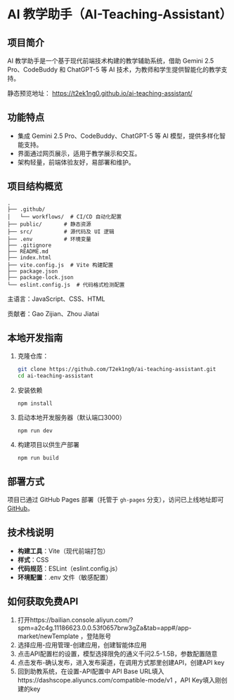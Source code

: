 # AI 教学助手（AI-Teaching-Assistant）

## 项目简介

AI 教学助手是一个基于现代前端技术构建的教学辅助系统，借助 Gemini 2.5 Pro、CodeBuddy 和 ChatGPT-5 等 AI 技术，为教师和学生提供智能化的教学支持。

静态预览地址： https://t2ek1ng0.github.io/ai-teaching-assistant/

## 功能特点

- 集成 Gemini 2.5 Pro、CodeBuddy、ChatGPT-5 等 AI 模型，提供多样化智能支持。
- 界面通过网页展示，适用于教学展示和交互。
- 架构轻量，前端体验友好，易部署和维护。

## 项目结构概览

```
.
├── .github/
│   └── workflows/  # CI/CD 自动化配置
├── public/       # 静态资源
├── src/          # 源代码及 UI 逻辑
├── .env          # 环境变量
├── .gitignore
├── README.md
├── index.html
├── vite.config.js  # Vite 构建配置
├── package.json
├── package-lock.json
└── eslint.config.js  # 代码格式检测配置
```

主语言：JavaScript、CSS、HTML 

贡献者：Gao Zijian、Zhou Jiatai

## 本地开发指南

1. 克隆仓库：
   ```bash
   git clone https://github.com/T2ek1ng0/ai-teaching-assistant.git
   cd ai-teaching-assistant
   ```

2. 安装依赖

   `npm install`

3. 启动本地开发服务器（默认端口3000）

   `npm run dev`

4. 构建项目以供生产部署

   `npm run build`

## 部署方式

项目已通过 GitHub Pages 部署（托管于 `gh-pages` 分支），访问已上线地址即可[GitHub](https://github.com/T2ek1ng0/ai-teaching-assistant)。

## 技术栈说明

- **构建工具**：Vite（现代前端打包）
- **样式**：CSS
- **代码规范**：ESLint（eslint.config.js）
- **环境配置**：.env 文件（敏感配置）

## 如何获取免费API
1. 打开https://bailian.console.aliyun.com/?spm=a2c4g.11186623.0.0.53f0657brw3gZa&tab=app#/app-market/newTemplate
，登陆账号
2. 选择应用-应用管理-创建应用，创建智能体应用
3. 点击API配置栏的设置，模型选择限免的通义千问2.5-1.5B，参数配置随意
4. 点击发布-确认发布，进入发布渠道，在调用方式那里创建API，创建API key
5. 回到助教系统，在设置-API配置中
   API Base URL填入https://dashscope.aliyuncs.com/compatible-mode/v1
   ，API Key填入刚创建的key
